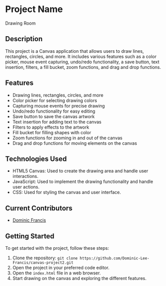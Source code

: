 # Project Name

Drawing Room

## Description

This project is a Canvas application that allows users to draw lines, rectangles, circles, and more. It includes various features such as a color picker, mouse event capturing, undo/redo functionality, a save button, text insertion, filters, a fill bucket, zoom functions, and drag and drop functions.

## Features

- Drawing lines, rectangles, circles, and more
- Color picker for selecting drawing colors
- Capturing mouse events for precise drawing
- Undo/redo functionality for easy editing
- Save button to save the canvas artwork
- Text insertion for adding text to the canvas
- Filters to apply effects to the artwork
- Fill bucket for filling shapes with color
- Zoom functions for zooming in and out of the canvas
- Drag and drop functions for moving elements on the canvas

## Technologies Used

- HTML5 Canvas: Used to create the drawing area and handle user interactions.
- JavaScript: Used to implement the drawing functionality and handle user actions.
- CSS: Used for styling the canvas and user interface.

## Current Contributors

- [Dominic Francis](https://github.com/Dominic-Lee-Francis)


## Getting Started

To get started with the project, follow these steps:

1. Clone the repository: `git clone https://github.com/Dominic-Lee-Francis/canvas-project2.git`
2. Open the project in your preferred code editor.
3. Open the `index.html` file in a web browser.
4. Start drawing on the canvas and exploring the different features.
